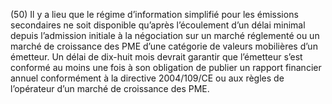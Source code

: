 (50) Il y a lieu que le régime d’information simplifié pour les émissions secondaires ne soit disponible qu’après l’écoulement d’un délai minimal depuis l’admission initiale à la négociation sur un marché réglementé ou un marché de croissance des PME d’une catégorie de valeurs mobilières d’un émetteur. Un délai de dix-huit mois devrait garantir que l’émetteur s’est conformé au moins une fois à son obligation de publier un rapport financier annuel conformément à la directive 2004/109/CE ou aux règles de l’opérateur d’un marché de croissance des PME.